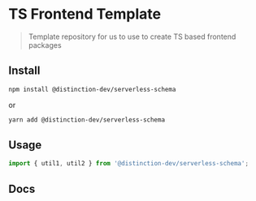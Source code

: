 # TS Frontend Template

> Template repository for us to use to create TS based frontend packages

## Install

```bash
npm install @distinction-dev/serverless-schema
```

or

```bash
yarn add @distinction-dev/serverless-schema
```

## Usage

```ts
import { util1, util2 } from '@distinction-dev/serverless-schema';

```

## Docs
